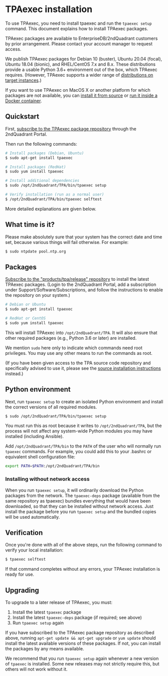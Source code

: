 # TPAexec installation

To use TPAexec, you need to install tpaexec and run the `tpaexec setup`
command. This document explains how to install TPAexec packages.

TPAexec packages are available to EnterpriseDB/2ndQuadrant customers by
prior arrangement. Please contact your account manager to request
access.

We publish TPAexec packages for Debian 10 (buster), Ubuntu 20.04
(focal), Ubuntu 18.04 (bionic), and RHEL/CentOS 7.x and 8.x. These
distributions provide a usable Python 3.6+ environment out of the box,
which TPAexec requires. (However, TPAexec supports a wider range of
[distributions on target instances](distributions.md).)

If you want to use TPAexec on MacOS X or another platform for which
packages are not available, you can [install it from
source](INSTALL-repo.md) or [run it inside a Docker
container](INSTALL-docker.md).

## Quickstart

First, [subscribe to the TPAexec package repository](https://access.2ndquadrant.com/software_subscriptions/add/products/tpa/)
through the 2ndQuadrant Portal.

Then run the following commands:

```bash
# Install packages (Debian, Ubuntu)
$ sudo apt-get install tpaexec

# Install packages (RedHat)
$ sudo yum install tpaexec

# Install additional dependencies
$ sudo /opt/2ndQuadrant/TPA/bin/tpaexec setup

# Verify installation (run as a normal user)
$ /opt/2ndQuadrant/TPA/bin/tpaexec selftest
```

More detailed explanations are given below.

## What time is it?

Please make absolutely sure that your system has the correct date and
time set, because various things will fail otherwise. For example:

```bash
$ sudo ntpdate pool.ntp.org
```

## Packages

[Subscribe to the "products/tpa/release" repository](https://access.2ndquadrant.com/software_subscriptions/add/products/tpa/)
to install the latest TPAexec packages.
(Login to the 2ndQuadrant Portal, add a subscription under
Support/Software/Subscriptions, and follow the instructions to enable
the repository on your system.)

```bash
# Debian or Ubuntu
$ sudo apt-get install tpaexec

# RedHat or CentOS
$ sudo yum install tpaexec
```

This will install TPAexec into `/opt/2ndQuadrant/TPA`. It will also
ensure that other required packages (e.g., Python 3.6 or later) are
installed.

We mention `sudo` here only to indicate which commands need root
privileges. You may use any other means to run the commands as root.

(If you have been given access to the TPA source code repository and
specifically advised to use it, please see the
[source installation instructions](INSTALL-repo.md) instead.)

## Python environment

Next, run `tpaexec setup` to create an isolated Python environment and
install the correct versions of all required modules.

```bash
$ sudo /opt/2ndQuadrant/TPA/bin/tpaexec setup
```

You must run this as root because it writes to `/opt/2ndQuadrant/TPA`,
but the process will not affect any system-wide Python modules you may
have installed (including Ansible).

Add `/opt/2ndQuadrant/TPA/bin` to the `PATH` of the user who will
normally run `tpaexec` commands. For example, you could add this to
your .bashrc or equivalent shell configuration file:

```bash
export PATH=$PATH:/opt/2ndQuadrant/TPA/bin
```

### Installing without network access

When you run `tpaexec setup`, it will ordinarily download the Python
packages from the network. The `tpaexec-deps` package (available from
the same repository as tpaexec) bundles everything that would have been
downloaded, so that they can be installed without network access. Just
install the package before you run `tpaexec setup` and the bundled
copies will be used automatically.

## Verification

Once you're done with all of the above steps, run the following command
to verify your local installation:

```bash
$ tpaexec selftest
```

If that command completes without any errors, your TPAexec installation
is ready for use.

## Upgrading

To upgrade to a later release of TPAexec, you must:

1. Install the latest `tpaexec` package
2. Install the latest `tpaexec-deps` package (if required; see above)
3. Run `tpaexec setup` again

If you have subscribed to the TPAexec package repository as described
above, running `apt-get update && apt-get upgrade` or `yum update`
should install the latest available versions of these packages. If not,
you can install the packages by any means available.

We recommend that you run `tpaexec setup` again whenever a new version
of `tpaexec` is installed. Some new releases may not strictly require
this, but others will not work without it.
